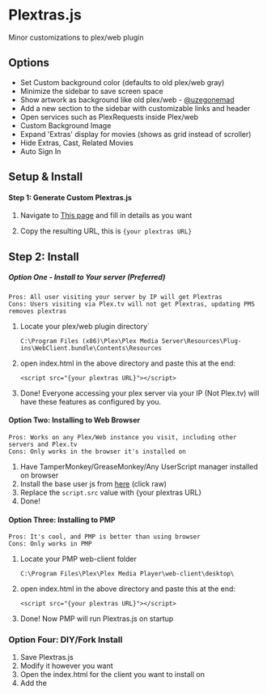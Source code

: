 # Plextras.js
Minor customizations to plex/web plugin

## Options
- Set Custom background color (defaults to old plex/web gray)
- Minimize the sidebar to save screen space
- Show artwork as background like old plex/web - [@uzegonemad](https://github.com/uzegonemad/plexbgartwork)
- Add a new section to the sidebar with customizable links and header
- Open services such as PlexRequests inside Plex/web
- Custom Background Image
- Expand 'Extras' display for movies (shows as grid instead of scroller)
- Hide Extras, Cast, Related Movies
- Auto Sign In

## Setup & Install

#### Step 1: Generate Custom Plextras.js

1. Navigate to [This page](http://andrewiankidd.co.uk/ext/mimefix/) and fill in details as you want

2. Copy the resulting URL, this is `{your plextras URL}`
    
## Step 2: Install

##### Option One - Install to Your server (Preferred)
    Pros: All user visiting your server by IP will get Plextras
    Cons: Users visiting via Plex.tv will not get Plextras, updating PMS removes plextras
    
1. Locate your plex/web plugin directory`

    `C:\Program Files (x86)\Plex\Plex Media Server\Resources\Plug-ins\WebClient.bundle\Contents\Resources`

2. open index.html in the above directory and paste this at the end:

    `<script src="{your plextras URL}"></script>`
    
3. Done! Everyone accessing your plex server via your IP (Not Plex.tv) will have these features as configured by you.

#### Option Two: Installing to Web Browser
    Pros: Works on any Plex/Web instance you visit, including other servers and Plex.tv
    Cons: Only works in the browser it's installed on

1. Have TamperMonkey/GreaseMonkey/Any UserScript manager installed on browser
2. Install the base user js from [here](https://github.com/andrewiankidd/Plextras.js/blob/master/Plextras.user.js) (click raw)
3. Replace the `script.src` value with {your plextras URL}
4. Done! 

#### Option Three: Installing to PMP
    Pros: It's cool, and PMP is better than using browser
    Cons: Only works in PMP
    
1. Locate your PMP web-client folder

    `C:\Program Files\Plex\Plex Media Player\web-client\desktop\`

2. open index.html in the above directory and paste this at the end:

    `<script src="{your plextras URL}"></script>`
    
3. Done! Now PMP will run Plextras.js on startup

### Option Four: DIY/Fork Install

1. Save Plextras.js
2. Modify it however you want
3. Open the index.html for the client you want to install on
4. Add the <script> reference for your custom Plextras.js
    
## Screenshots
#### Sidebar Minimized and background artwork enabled:              
![](https://raw.githubusercontent.com/andrewiankidd/Plextras.js/master/Screenshots/Artwork_sidebar_enabled.PNG)

#### Sidebar Enabled, with custom section and backround artwork enabled:
![](https://raw.githubusercontent.com/andrewiankidd/Plextras.js/master/Screenshots/Artwork_sidebar_hover.PNG)

#### PMP support
![](https://raw.githubusercontent.com/andrewiankidd/Plextras.js/6f752da221afeb1b6233ed6f7a95ae8f0cc0826f/Screenshots/pmp.png)

### Option to open links inside plex UI
![](https://github.com/andrewiankidd/Plextras.js/blob/a99638dc5e5f63fad31efcc169c3fd63200451c3/Screenshots/internallinks.png?raw=true)
